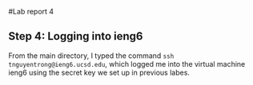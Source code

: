 #Lab report 4

## Step 4: Logging into ieng6

From the main directory, I typed the command `ssh tnguyentrong@ieng6.ucsd.edu`, which logged me into the virtual machine ieng6 using the secret key we set up in previous labes.
